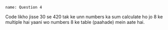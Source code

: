 ```ngMeta
name: Question 4

```

Code likho jisse 30 se 420 tak ke unn numbers ka sum calculate ho jo 8 ke multiple hai yaani wo numbers 8 ke table (paahade) mein aate hai.